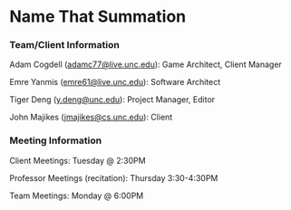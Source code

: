 # Name That Summation

### Team/Client Information

Adam Cogdell (adamc77@live.unc.edu): Game Architect, Client Manager

Emre Yanmis (emre61@live.unc.edu): Software Architect

Tiger Deng (y.deng@unc.edu): Project Manager, Editor

John Majikes (jmajikes@cs.unc.edu): Client

### Meeting Information

Client Meetings: Tuesday @ 2:30PM

Professor Meetings (recitation): Thursday 3:30-4:30PM

Team Meetings: Monday @ 6:00PM
